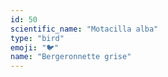 ```yaml
---
id: 50
scientific_name: "Motacilla alba"
type: "bird"
emoji: "🐦"
name: "Bergeronnette grise"
---
```

